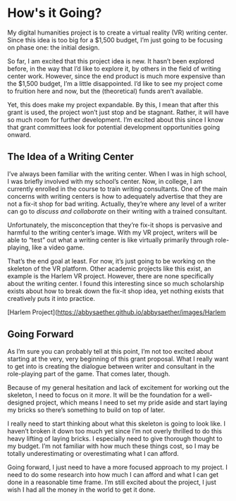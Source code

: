 # How's it Going?

My digital humanities project is to create a virtual reality (VR) writing center. Since this idea is too big for a $1,500 budget, I’m just going to be focusing on phase one: the initial design.

So far, I am excited that this project idea is new. It hasn’t been explored before, in the way that I’d like to explore it, by others in the field of writing center work. However, since the end product is much more expensive than the $1,500 budget,  I’m a little disappointed. I’d like to see my project come to fruition here and now, but the (theoretical) funds aren’t available. 

Yet, this does make my project expandable. By this, I mean that after this grant is used, the project won’t just stop and be stagnant. Rather, it will have so much room for further development. I’m excited about this since I know that grant committees look for potential development opportunities going onward. 

## The Idea of a Writing Center

I’ve always been familiar with the writing center. When I was in high school, I was briefly involved with my school’s center. Now, in college, I am currently enrolled in the course to train writing consultants. One of the main concerns with writing centers is how to adequately advertise that they are not a fix-it shop for bad writing. Actually, they’re where any level of a writer can go to *discuss and collaborate* on their writing with a trained consultant. 

Unfortunately, the misconception that they’re fix-it shops is pervasive and harmful to the writing center’s image. With my VR project, writers will be able to “test” out what a writing center is like virtually primarily through role-playing, like a video game. 

That’s the end goal at least. For now, it’s just going to be working on the skeleton of the VR platform. Other academic projects like this exist, an example is the Harlem VR project. However, there are none specifically about the writing center. I found this interesting since so much scholarship exists about how to break down the fix-it shop idea, yet nothing exists that creatively puts it into practice. 

[Harlem Project](https://abbysaether.github.io/abbysaether/images/Harlem

## Going Forward

As I’m sure you can probably tell at this point, I’m not too excited about starting at the very, very beginning of this grant proposal. What I really want to get into is creating the dialogue between writer and consultant in the role-playing part of the game. That comes later, though.

Because of my general hesitation and lack of excitement for working out the skeleton, I need to focus on it *more*. It will be the foundation for a well-designed project, which means I need to set my pride aside and start laying my bricks so there’s something to build on top of later. 

I really need to start thinking about what this skeleton is going to look like. I haven’t broken it down too much yet since I’m not overly thrilled to do this heavy lifting of laying bricks. I especially need to give thorough thought to my budget. I’m not familiar with how much these things cost, so I may be totally underestimating or overestimating what I can afford. 

Going forward, I just need to have a more focused approach to my project. I need to do some research into how much I can afford and what I can get done in a reasonable time frame. I’m still excited about the project, I just wish I had all the money in the world to get it done. 
